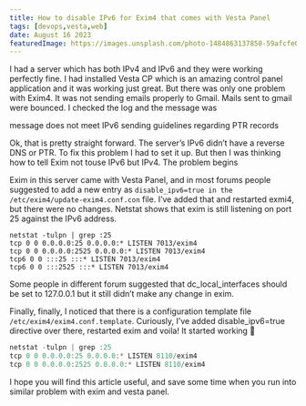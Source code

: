 ```yaml
---
title: How to disable IPv6 for Exim4 that comes with Vesta Panel
tags: [devops,vesta,web]
date: August 16 2023
featuredImage: https://images.unsplash.com/photo-1484863137850-59afcfe05386?q=80&w=3871&auto=format&fit=crop&ixlib=rb-4.0.3&ixid=M3wxMjA3fDB8MHxwaG90by1wYWdlfHx8fGVufDB8fHx8fA%3D%3D
---
```


I had a server which has both IPv4 and IPv6 and they were working perfectly fine. I had installed Vesta CP which is an amazing control panel application and it was working just great. But there was only one problem with Exim4. It was not sending emails properly to Gmail. Mails sent to gmail were bounced. I checked the log and the message was

message does not meet IPv6 sending guidelines regarding PTR records

Ok, that is pretty straight forward. The server’s IPv6 didn’t have a reverse DNS or PTR. To fix this problem I had to set it up. But then I was thinking how to tell Exim not touse IPv6 but IPv4. The problem begins

Exim in this server came with Vesta Panel, and in most forums people suggested to add a new entry as `disable_ipv6=true in the /etc/exim4/update-exim4.conf.con` file. I’ve added that and restarted exmi4, but there were no changes. Netstat shows that exim is still listening on port 25 against the IPv6 address.

```shell
netstat -tulpn | grep :25
tcp 0 0 0.0.0.0:25 0.0.0.0:* LISTEN 7013/exim4
tcp 0 0 0.0.0.0:2525 0.0.0.0:* LISTEN 7013/exim4
tcp6 0 0 :::25 :::* LISTEN 7013/exim4
tcp6 0 0 :::2525 :::* LISTEN 7013/exim4
```

Some people in different forum suggested that dc_local_interfaces should be set to 127.0.0.1 but it still didn’t make any change in exim.

Finally, finally, I noticed that there is a configuration template file `/etc/exim4/exim4.conf.template`. Curiously, I’ve added disable_ipv6=true directive over there, restarted exim and voila! It started working 🙂

```js
netstat -tulpn | grep :25
tcp 0 0 0.0.0.0:25 0.0.0.0:* LISTEN 8110/exim4
tcp 0 0 0.0.0.0:2525 0.0.0.0:* LISTEN 8110/exim4
```

I hope you will find this article useful, and save some time when you run into similar problem with exim and vesta panel.